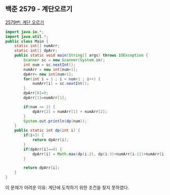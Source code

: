 ## 백준 2579 - 계단오르기

[2579번: 계단 오르기](https://www.acmicpc.net/problem/2579)

```java
import java.io.*;
import java.util.*;
public class Main {
	static int[] numArr;
	static int[] dpArr;
	public static void main(String[] args) throws IOException {
		Scanner sc = new Scanner(System.in);
		int num = sc.nextInt();
		numArr = new int[num+1];
		dpArr= new int[num+1];
		for(int i = 1 ; i < num+1 ; i++) {
			numArr[i] = sc.nextInt();
		}
		dpArr[0]=0;
		dpArr[1]=numArr[1];

		if(num >= 2) {
			dpArr[2] = numArr[1] + numArr[2];
		}
		System.out.println(dp(num));
	}
	public static int dp(int i) {
		if(i<3) {
			return dpArr[i];
		}
		if(dpArr[i]==0) {
			dpArr[i] = Math.max(dp(i-2), dp(i-3)+numArr[i-1])+numArr[i];
		}

		return dpArr[i];
	}
}
```

이 문제가 어려운 이유: 계단에 도착하기 위한 조건을 찾지 못하였다.
